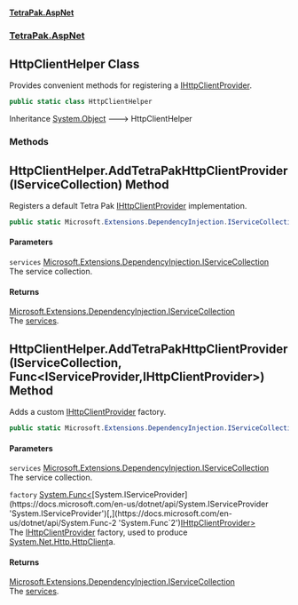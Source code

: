 #### [TetraPak.AspNet](index.md 'index')
### [TetraPak.AspNet](TetraPak_AspNet.md 'TetraPak.AspNet')
## HttpClientHelper Class
Provides convenient methods for registering a [IHttpClientProvider](TetraPak_AspNet_IHttpClientProvider.md 'TetraPak.AspNet.IHttpClientProvider').  
```csharp
public static class HttpClientHelper
```

Inheritance [System.Object](https://docs.microsoft.com/en-us/dotnet/api/System.Object 'System.Object') &#129106; HttpClientHelper  
### Methods
<a name='TetraPak_AspNet_HttpClientHelper_AddTetraPakHttpClientProvider(Microsoft_Extensions_DependencyInjection_IServiceCollection)'></a>
## HttpClientHelper.AddTetraPakHttpClientProvider(IServiceCollection) Method
Registers a default Tetra Pak [IHttpClientProvider](TetraPak_AspNet_IHttpClientProvider.md 'TetraPak.AspNet.IHttpClientProvider') implementation.  
```csharp
public static Microsoft.Extensions.DependencyInjection.IServiceCollection AddTetraPakHttpClientProvider(this Microsoft.Extensions.DependencyInjection.IServiceCollection services);
```
#### Parameters
<a name='TetraPak_AspNet_HttpClientHelper_AddTetraPakHttpClientProvider(Microsoft_Extensions_DependencyInjection_IServiceCollection)_services'></a>
`services` [Microsoft.Extensions.DependencyInjection.IServiceCollection](https://docs.microsoft.com/en-us/dotnet/api/Microsoft.Extensions.DependencyInjection.IServiceCollection 'Microsoft.Extensions.DependencyInjection.IServiceCollection')  
The service collection.  
  
#### Returns
[Microsoft.Extensions.DependencyInjection.IServiceCollection](https://docs.microsoft.com/en-us/dotnet/api/Microsoft.Extensions.DependencyInjection.IServiceCollection 'Microsoft.Extensions.DependencyInjection.IServiceCollection')  
The [services](TetraPak_AspNet_HttpClientHelper.md#TetraPak_AspNet_HttpClientHelper_AddTetraPakHttpClientProvider(Microsoft_Extensions_DependencyInjection_IServiceCollection)_services 'TetraPak.AspNet.HttpClientHelper.AddTetraPakHttpClientProvider(Microsoft.Extensions.DependencyInjection.IServiceCollection).services').  
  
<a name='TetraPak_AspNet_HttpClientHelper_AddTetraPakHttpClientProvider(Microsoft_Extensions_DependencyInjection_IServiceCollection_System_Func_System_IServiceProvider_TetraPak_AspNet_IHttpClientProvider_)'></a>
## HttpClientHelper.AddTetraPakHttpClientProvider(IServiceCollection, Func&lt;IServiceProvider,IHttpClientProvider&gt;) Method
Adds a custom [IHttpClientProvider](TetraPak_AspNet_IHttpClientProvider.md 'TetraPak.AspNet.IHttpClientProvider') factory.  
```csharp
public static Microsoft.Extensions.DependencyInjection.IServiceCollection AddTetraPakHttpClientProvider(this Microsoft.Extensions.DependencyInjection.IServiceCollection services, System.Func<System.IServiceProvider,TetraPak.AspNet.IHttpClientProvider> factory);
```
#### Parameters
<a name='TetraPak_AspNet_HttpClientHelper_AddTetraPakHttpClientProvider(Microsoft_Extensions_DependencyInjection_IServiceCollection_System_Func_System_IServiceProvider_TetraPak_AspNet_IHttpClientProvider_)_services'></a>
`services` [Microsoft.Extensions.DependencyInjection.IServiceCollection](https://docs.microsoft.com/en-us/dotnet/api/Microsoft.Extensions.DependencyInjection.IServiceCollection 'Microsoft.Extensions.DependencyInjection.IServiceCollection')  
The service collection.  
  
<a name='TetraPak_AspNet_HttpClientHelper_AddTetraPakHttpClientProvider(Microsoft_Extensions_DependencyInjection_IServiceCollection_System_Func_System_IServiceProvider_TetraPak_AspNet_IHttpClientProvider_)_factory'></a>
`factory` [System.Func&lt;](https://docs.microsoft.com/en-us/dotnet/api/System.Func-2 'System.Func`2')[System.IServiceProvider](https://docs.microsoft.com/en-us/dotnet/api/System.IServiceProvider 'System.IServiceProvider')[,](https://docs.microsoft.com/en-us/dotnet/api/System.Func-2 'System.Func`2')[IHttpClientProvider](TetraPak_AspNet_IHttpClientProvider.md 'TetraPak.AspNet.IHttpClientProvider')[&gt;](https://docs.microsoft.com/en-us/dotnet/api/System.Func-2 'System.Func`2')  
The [IHttpClientProvider](TetraPak_AspNet_IHttpClientProvider.md 'TetraPak.AspNet.IHttpClientProvider') factory, used to produce [System.Net.Http.HttpClient](https://docs.microsoft.com/en-us/dotnet/api/System.Net.Http.HttpClient 'System.Net.Http.HttpClient')a.  
  
#### Returns
[Microsoft.Extensions.DependencyInjection.IServiceCollection](https://docs.microsoft.com/en-us/dotnet/api/Microsoft.Extensions.DependencyInjection.IServiceCollection 'Microsoft.Extensions.DependencyInjection.IServiceCollection')  
The [services](TetraPak_AspNet_HttpClientHelper.md#TetraPak_AspNet_HttpClientHelper_AddTetraPakHttpClientProvider(Microsoft_Extensions_DependencyInjection_IServiceCollection_System_Func_System_IServiceProvider_TetraPak_AspNet_IHttpClientProvider_)_services 'TetraPak.AspNet.HttpClientHelper.AddTetraPakHttpClientProvider(Microsoft.Extensions.DependencyInjection.IServiceCollection, System.Func&lt;System.IServiceProvider,TetraPak.AspNet.IHttpClientProvider&gt;).services').  
  
